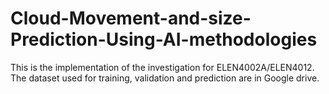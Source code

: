 # Cloud-Movement-and-size-Prediction-Using-AI-methodologies

This is the implementation of the investigation for ELEN4002A/ELEN4012. The dataset used for training, validation and prediction are in Google drive. 

